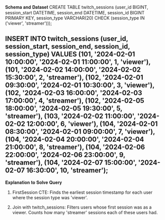 𝐒𝐜𝐡𝐞𝐦𝐚 𝐚𝐧𝐝 𝐃𝐚𝐭𝐚𝐬𝐞𝐭
CREATE TABLE twitch_sessions (user_id BIGINT, session_start DATETIME, session_end DATETIME, session_id BIGINT PRIMARY KEY, session_type VARCHAR(20) CHECK (session_type IN ('viewer', 'streamer')));

INSERT INTO twitch_sessions (user_id, session_start, session_end, session_id, session_type) VALUES (101, '2024-02-01 10:00:00', '2024-02-01 11:00:00', 1, 'viewer'), (101, '2024-02-02 14:00:00', '2024-02-02 15:30:00', 2, 'streamer'), (102, '2024-02-01 09:30:00', '2024-02-01 10:30:00', 3, 'viewer'), (102, '2024-02-03 16:00:00', '2024-02-03 17:00:00', 4, 'streamer'), (102, '2024-02-05 18:00:00', '2024-02-05 19:30:00', 5, 'streamer'), (103, '2024-02-02 11:00:00', '2024-02-02 12:00:00', 6, 'viewer'), (104, '2024-02-01 08:30:00', '2024-02-01 09:00:00', 7, 'viewer'), (104, '2024-02-04 20:00:00', '2024-02-04 21:00:00', 8, 'streamer'), (104, '2024-02-06 22:00:00', '2024-02-06 23:00:00', 9, 'streamer'), (104, '2024-02-07 15:00:00', '2024-02-07 16:30:00', 10, 'streamer');
---------

𝐄𝐱𝐩𝐥𝐚𝐧𝐚𝐭𝐢𝐨𝐧 𝐭𝐨 𝐒𝐨𝐥𝐯𝐞 𝐐𝐮𝐞𝐫𝐲
1. FirstSession CTE: Finds the earliest session timestamp for each user where the session type was 'viewer'.

2. Join with twitch_sessions: Filters users whose first session was as a viewer.
Counts how many 'streamer' sessions each of these users had.